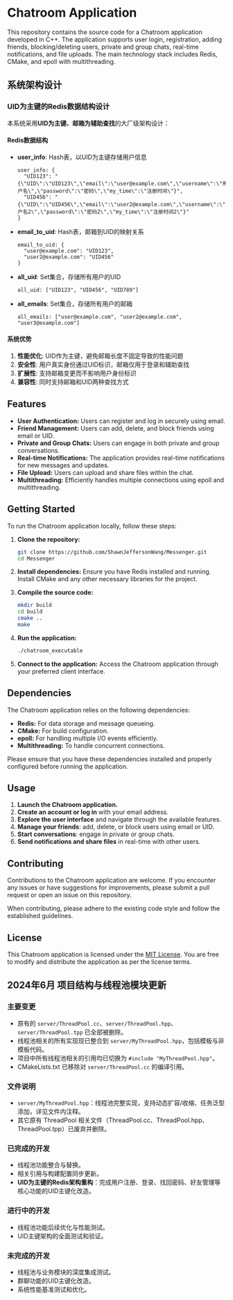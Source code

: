 # Chatroom Application

This repository contains the source code for a Chatroom application developed in C++. The application supports user login, registration, adding friends, blocking/deleting users, private and group chats, real-time notifications, and file uploads. The main technology stack includes Redis, CMake, and epoll with multithreading.

## 系统架构设计

### UID为主键的Redis数据结构设计

本系统采用**UID为主键、邮箱为辅助查找**的大厂级架构设计：

#### Redis数据结构
- **user_info**: Hash表，以UID为主键存储用户信息
  ```
  user_info: {
    "UID123": "{\"UID\":\"UID123\",\"email\":\"user@example.com\",\"username\":\"用户名\",\"password\":\"密码\",\"my_time\":\"注册时间\"}",
    "UID456": "{\"UID\":\"UID456\",\"email\":\"user2@example.com\",\"username\":\"用户名2\",\"password\":\"密码2\",\"my_time\":\"注册时间2\"}"
  }
  ```

- **email_to_uid**: Hash表，邮箱到UID的映射关系
  ```
  email_to_uid: {
    "user@example.com": "UID123",
    "user2@example.com": "UID456"
  }
  ```

- **all_uid**: Set集合，存储所有用户的UID
  ```
  all_uid: ["UID123", "UID456", "UID789"]
  ```

- **all_emails**: Set集合，存储所有用户的邮箱
  ```
  all_emails: ["user@example.com", "user2@example.com", "user3@example.com"]
  ```

#### 系统优势
1. **性能优化**: UID作为主键，避免邮箱长度不固定导致的性能问题
2. **安全性**: 用户真实身份通过UID标识，邮箱仅用于登录和辅助查找
3. **扩展性**: 支持邮箱变更而不影响用户身份标识
4. **兼容性**: 同时支持邮箱和UID两种查找方式

## Features

- **User Authentication:** Users can register and log in securely using email.
- **Friend Management:** Users can add, delete, and block friends using email or UID.
- **Private and Group Chats:** Users can engage in both private and group conversations.
- **Real-time Notifications:** The application provides real-time notifications for new messages and updates.
- **File Upload:** Users can upload and share files within the chat.
- **Multithreading:** Efficiently handles multiple connections using epoll and multithreading.

## Getting Started

To run the Chatroom application locally, follow these steps:

1. **Clone the repository:**
    ```sh
    git clone https://github.com/ShawnJeffersonWang/Messenger.git
    cd Messenger
    ```

2. **Install dependencies:**
    Ensure you have Redis installed and running. Install CMake and any other necessary libraries for the project.

3. **Compile the source code:**
    ```sh
    mkdir build
    cd build
    cmake ..
    make
    ```

4. **Run the application:**
    ```sh
    ./chatroom_executable
    ```

5. **Connect to the application:**
    Access the Chatroom application through your preferred client interface.

## Dependencies

The Chatroom application relies on the following dependencies:

- **Redis:** For data storage and message queueing.
- **CMake:** For build configuration.
- **epoll:** For handling multiple I/O events efficiently.
- **Multithreading:** To handle concurrent connections.

Please ensure that you have these dependencies installed and properly configured before running the application.

## Usage

1. **Launch the Chatroom application.**
2. **Create an account or log in** with your email address.
3. **Explore the user interface** and navigate through the available features.
4. **Manage your friends**: add, delete, or block users using email or UID.
5. **Start conversations**: engage in private or group chats.
6. **Send notifications and share files** in real-time with other users.

## Contributing

Contributions to the Chatroom application are welcome. If you encounter any issues or have suggestions for improvements, please submit a pull request or open an issue on this repository.

When contributing, please adhere to the existing code style and follow the established guidelines.

## License

This Chatroom application is licensed under the [MIT License](LICENSE). You are free to modify and distribute the application as per the license terms.

## 2024年6月 项目结构与线程池模块更新

### 主要变更
- 原有的 `server/ThreadPool.cc`、`server/ThreadPool.hpp`、`server/ThreadPool.tpp` 已全部被删除。
- 线程池相关的所有实现现已整合到 `server/MyThreadPool.hpp`，包括模板与非模板代码。
- 项目中所有线程池相关的引用均已切换为 `#include "MyThreadPool.hpp"`。
- CMakeLists.txt 已移除对 `server/ThreadPool.cc` 的编译引用。

### 文件说明
- `server/MyThreadPool.hpp`：线程池完整实现，支持动态扩容/收缩、任务泛型添加，详见文件内注释。
- 其它原有 ThreadPool 相关文件（ThreadPool.cc、ThreadPool.hpp、ThreadPool.tpp）已废弃并删除。

### 已完成的开发
- 线程池功能整合与替换。
- 相关引用与构建配置同步更新。
- **UID为主键的Redis架构重构**：完成用户注册、登录、找回密码、好友管理等核心功能的UID主键化改造。

### 进行中的开发
- 线程池功能后续优化与性能测试。
- UID主键架构的全面测试和验证。

### 未完成的开发
- 线程池与业务模块的深度集成测试。
- 群聊功能的UID主键化改造。
- 系统性能基准测试和优化。
